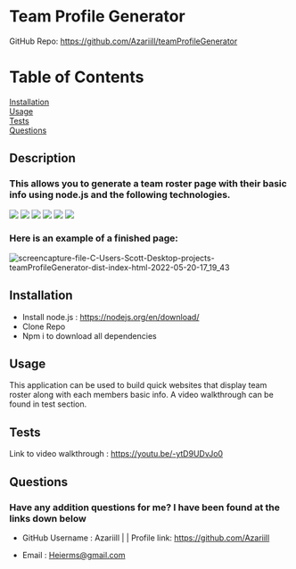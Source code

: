 # Team Profile Generator 
GitHub Repo: https://github.com/Azariill/teamProfileGenerator

# Table of Contents
  [Installation](#installation)<br>
  [Usage](#usage)<br>
  [Tests](#tests)<br>
  [Questions](#questions)<br>


## Description
  ### This allows you to generate a team roster page with their basic info using node.js and the following technologies.
  <img src="https://img.shields.io/badge/JavaScript-323330?style=for-the-badge&logo=javascript&logoColor=F7DF1E"/> <img src="https://img.shields.io/badge/Bootstrap-563D7C?style=for-the-badge&logo=bootstrap&logoColor=white"/>
  <img src="https://img.shields.io/badge/Node.js-339933?style=for-the-badge&logo=nodedotjs&logoColor=white"/>
  <img src="https://img.shields.io/badge/HTML5-E34F26?style=for-the-badge&logo=html5&logoColor=white"/>
  <img src="https://img.shields.io/badge/Jest-C21325?style=for-the-badge&logo=jest&logoColor=white"/>
  <img src="https://img.shields.io/badge/npm-CB3837?style=for-the-badge&logo=npm&logoColor=white"/>
  ### Here is an example of a finished page: 
  ![screencapture-file-C-Users-Scott-Desktop-projects-teamProfileGenerator-dist-index-html-2022-05-20-17_19_43](https://user-images.githubusercontent.com/99227667/169619564-18f76947-fc93-4509-acf2-861dd4f766ee.jpg)
## Installation

* Install node.js : https://nodejs.org/en/download/ <br>
* Clone Repo<br>
* Npm i to download all dependencies<br>
   
## Usage
  This application can be used to build quick websites that display team roster along with each members basic info. A video walkthrough can be found in test section.
  
## Tests
  Link to video walkthrough : https://youtu.be/-ytD9UDvJo0
  
## Questions
  
### Have any addition questions for me? I have been found at the links down below<br>
  
- GitHub Username : Azariill | | Profile link: https://github.com/Azariill<br>
  
- Email : Heierms@gmail.com
